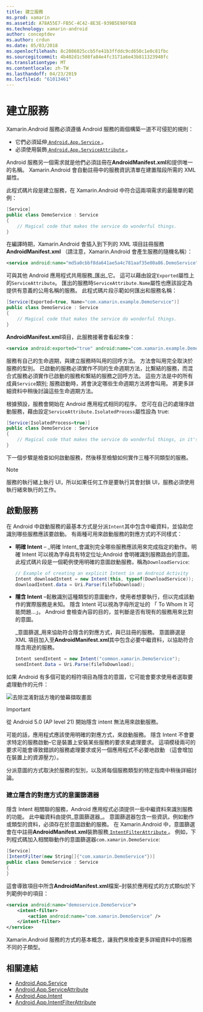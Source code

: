 ```yaml
---
title: 建立服務
ms.prod: xamarin
ms.assetid: A78A55E7-FB5C-4C42-8E3E-939B5E98F9EB
ms.technology: xamarin-android
author: conceptdev
ms.author: crdun
ms.date: 05/03/2018
ms.openlocfilehash: 8c2086025ccb5fe41b3ffddc9cd650c1e0c81fbc
ms.sourcegitcommit: 4b402d1c508fa84e4fc3171a6e43b811323948fc
ms.translationtype: MT
ms.contentlocale: zh-TW
ms.lasthandoff: 04/23/2019
ms.locfileid: "61013461"
---
```

# <a name="creating-a-service"></a>建立服務

Xamarin.Android 服務必須遵循 Android 服務的兩個構築一道不可侵犯的規則：

* 它們必須延伸[ `Android.App.Service` ](https://developer.xamarin.com/api/type/Android.App.Service/)。
* 必須使用裝飾[ `Android.App.ServiceAttribute` ](https://developer.xamarin.com/api/type/Android.App.ServiceAttribute/)。

Android 服務另一個需求就是他們必須註冊在**AndroidManifest.xml**和提供唯一的名稱。 Xamarin.Android 會自動註冊中的服務資訊清單在建置階段所需的 XML 屬性。

此程式碼片段是建立服務，在 Xamarin.Android 中符合這兩項需求的最簡單的範例：  

```csharp
[Service]
public class DemoService : Service
{
    // Magical code that makes the service do wonderful things.
}
```

在編譯時期，Xamarin.Android 會插入到下列的 XML 項目註冊服務**AndroidManifest.xml** （請注意，Xamarin.Android 會產生服務的隨機名稱）：

```xml
<service android:name="md5a0cbbf8da641ae5a4c781aaf35e00a86.DemoService" />
```

可與其他 Android 應用程式共用服務_匯出_它。 這可以藉由設定`Exported`屬性上的`ServiceAttribute`。 匯出的服務時`ServiceAttribute.Name`屬性也應該設定為提供有意義的公用名稱的服務。 此程式碼片段示範如何匯出和服務名稱：

```csharp
[Service(Exported=true, Name="com.xamarin.example.DemoService")]
public class DemoService : Service
{
    // Magical code that makes the service do wonderful things.
}
```

**AndroidManifest.xml**項目，此服務接著會看起來像：

```xml
<service android:exported="true" android:name="com.xamarin.example.DemoService" />
```

服務有自己的生命週期，與建立服務時叫用的回呼方法。 方法會叫用完全取決於服務的型別。 已啟動的服務必須實作不同的生命週期方法，比繫結的服務，而混合式服務必須實作已啟動的服務和繫結的服務之回呼方法。 這些方法是中的所有成員`Service`類別; 服務啟動時，將會決定哪些生命週期方法將會叫用。 將更多詳細資料中稍後討論這些生命週期方法。

根據預設，服務會開始在 Android 應用程式相同的程序。 您可在自己的處理序啟動服務，藉由設定`ServiceAttribute.IsolatedProcess`屬性設為 true:

```csharp
[Service(IsolatedProcess=true)]
public class DemoService : Service
{
    // Magical code that makes the service do wonderful things, in it's own process!
}
```

下一個步驟是檢查如何啟動服務，然後移至檢驗如何實作三種不同類型的服務。

> [!NOTE]
> 服務的執行緒上執行 UI，所以如果任何工作是要執行其會封鎖 UI，服務必須使用執行緒來執行的工作。

## <a name="starting-a-service"></a>啟動服務

在 Android 中啟動服務的最基本方式是分派`Intent`其中包含中繼資料，並協助您識別哪些服務應該要啟動。 有兩種可用來啟動服務的對應方式的不同樣式：

-   **明確 Intent** &ndash; _明確 Intent_會識別完全哪些服務應該用來完成指定的動作。 明確 Intent 可以視為字母具有特定位址;Android 會明確識別服務路由的意圖。 此程式碼片段是一個範例使用明確的意圖啟動服務，稱為`DownloadService`:

    ```csharp
    // Example of creating an explicit Intent in an Android Activity
    Intent downloadIntent = new Intent(this, typeof(DownloadService));
    downloadIntent.data = Uri.Parse(fileToDownload);
    ```

-   **隱含 Intent** &ndash;鬆散識別這種類型的意圖動作，使用者想要執行，但以完成該動作的實際服務是未知。 隱含 Intent 可以視為字母所定址的 「 To Whom It 可能問題...」。
    Android 會檢查內容的目的，並判斷是否有現有的服務用來比對的意圖。

    _意圖篩選_用來協助符合隱含的對應方式，與已註冊的服務。 意圖篩選是 XML 項目加入至**AndroidManifest.xml**其中包含必要中繼資料，以協助符合隱含用途的服務。

    ```csharp
    Intent sendIntent = new Intent("common.xamarin.DemoService");
    sendIntent.Data = Uri.Parse(fileToDownload);
    ```

如果 Android 有多個可能的相符項目為隱含的意圖，它可能會要求使用者選取要處理動作的元件：

![去除混淆對話方塊的螢幕擷取畫面](images/creating-a-service-01.png "去除混淆對話方塊的螢幕擷取畫面")

> [!IMPORTANT]
> 從 Android 5.0 (AP level 21) 開始隱含 intent 無法用來啟動服務。

可能的話，應用程式應該使用明確的對應方式，來啟動服務。 隱含 Intent 不會要求特定的服務啟動&ndash;它是裝置上安裝某些服務的要求來處理要求。 這項模稜兩可的要求可能會導致錯誤的服務處理要求或另一個應用程式不必要地啟動 （這會增加在裝置上的資源壓力）。

分派意圖的方式取決於服務的型別，以及將每個服務類型的特定指南中稍後詳細討論。


### <a name="creating-an-intent-filter-for-implicit-intents"></a>建立隱含的對應方式的意圖篩選器

隱含 Intent 相關聯的服務，Android 應用程式必須提供一些中繼資料來識別服務的功能。 此中繼資料由提供_意圖篩選器_。 意圖篩選器包含一些資訊，例如動作或類型的資料，必須存在於意圖啟動的服務。 在 Xamarin.Android 中，意圖篩選會在中註冊**AndroidManifest.xml**裝飾服務[ `IntentFilterAttribute` ](https://developer.xamarin.com/api/type/Android.App.IntentFilterAttribute/)。 例如，下列程式碼加入相關聯動作的意圖篩選器`com.xamarin.DemoService`:

```csharp
[Service]
[IntentFilter(new String[]{"com.xamarin.DemoService"})]
public class DemoService : Service
{
}
```

這會導致項目中所含**AndroidManifest.xml**檔案&ndash;封裝於應用程式的方式類似於下列範例中的項目：

```xml
<service android:name="demoservice.DemoService">
    <intent-filter>
        <action android:name="com.xamarin.DemoService" />
    </intent-filter>
</service>
```

Xamarin.Android 服務的方式的基本概念，讓我們來檢查更多詳細資料中的服務不同的子類型。


## <a name="related-links"></a>相關連結

- [Android.App.Service](https://developer.xamarin.com/api/type/Android.App.Service/)
- [Android.App.ServiceAttribute](https://developer.xamarin.com/api/type/Android.App.ServiceAttribute/)
- [Android.App.Intent](https://developer.xamarin.com/api/type/Android.Content.Intent/)
- [Android.App.IntentFilterAttribute](https://developer.xamarin.com/api/type/Android.App.IntentFilterAttribute/)
